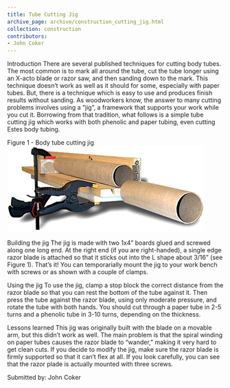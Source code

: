 ```yaml
---
title: Tube Cutting Jig
archive_page: archive/construction_cutting_jig.html
collection: construction
contributors:
- John Coker
---
```

Introduction There are several published techniques for cutting body tubes. The most common is to mark all around the tube, cut the tube longer using an X-acto blade or razor saw, and then sanding down to the mark. This technique doesn’t work as well as it should for some, especially with paper tubes. But, there is a technique which is easy to use and produces finish results without sanding. As woodworkers know, the answer to many cutting problems involves using a “jig”, a framework that supports your work while you cut it. Borrowing from that tradition, what follows is a simple tube cutting jig which works with both phenolic and paper tubing, even cutting Estes body tubing.

Figure 1 - Body tube cutting jig ![](/images/construction/tubecuttingjig.jpg)

Building the jig The jig is made with two 1x4” boards glued and screwed along one long end. At the right end (if you are right-handed), a single edge razor blade is attached so that it sticks out into the L shape about 3/16” (see Figure 1). That’s it! You can temporarially mount the jig to your work bench with screws or as shown with a couple of clamps.

Using the jig To use the jig, clamp a stop block the correct distance from the razor blade so that you can rest the bottom of the tube against it. Then press the tube against the razor blade, using only moderate pressure, and rotate the tube with both hands. You should cut through a paper tube in 2-5 turns and a phenolic tube in 3-10 turns, depending on the thickness.

Lessons learned This jig was originally built with the blade on a movable arm, but this didn’t work as well. The main problem is that the spiral winding on paper tubes causes the razor blade to “wander,” making it very hard to get clean cuts. If you decide to modify the jig, make sure the razor blade is firmly supported so that it can’t flex at all. If you look carefully, you can see that the razor plade is actually mounted with three screws.

Submitted by: John Coker

